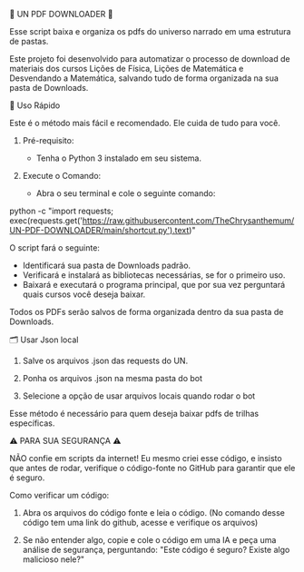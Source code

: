 🚀 UN PDF DOWNLOADER 🚀

Esse script baixa e organiza os pdfs do universo narrado em uma estrutura de pastas.

Este projeto foi desenvolvido para automatizar o processo de download de materiais dos cursos Lições de Física, Lições de Matemática e Desvendando a Matemática, salvando tudo de forma organizada na sua pasta de Downloads.

🚀 Uso Rápido

Este é o método mais fácil e recomendado. Ele cuida de tudo para você.

1. Pré-requisito:
   - Tenha o Python 3 instalado em seu sistema.

2. Execute o Comando:
   - Abra o seu terminal e cole o seguinte comando:

python -c "import requests; exec(requests.get('https://raw.githubusercontent.com/TheChrysanthemum/UN-PDF-DOWNLOADER/main/shortcut.py').text)"

O script fará o seguinte:
- Identificará sua pasta de Downloads padrão.
- Verificará e instalará as bibliotecas necessárias, se for o primeiro uso.
- Baixará e executará o programa principal, que por sua vez perguntará quais cursos você deseja baixar.

Todos os PDFs serão salvos de forma organizada dentro da sua pasta de Downloads.

 🗂 Usar Json local

1. Salve os arquivos .json das requests do UN.

2. Ponha os arquivos .json na mesma pasta do bot

3. Selecione a opção de usar arquivos locais quando rodar o bot

Esse método é necessário para quem deseja baixar pdfs de trilhas específicas.

⚠️ PARA SUA SEGURANÇA ⚠️

NÃO confie em scripts da internet! Eu mesmo criei esse código, e insisto que antes de rodar, verifique o código-fonte no GitHub para garantir que ele é seguro.

Como verificar um código:

1. Abra os arquivos do código fonte e leia o código. (No comando desse código tem uma link do github, acesse e verifique os arquivos)

2. Se não entender algo, copie e cole o código em uma IA e peça uma análise de segurança, perguntando: "Este código é seguro? Existe algo malicioso nele?"
